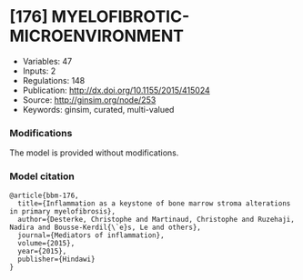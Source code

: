 # \[176\] MYELOFIBROTIC-MICROENVIRONMENT

 - Variables: 47
 - Inputs: 2
 - Regulations: 148
 - Publication: http://dx.doi.org/10.1155/2015/415024
 - Source: http://ginsim.org/node/253
 - Keywords: ginsim, curated, multi-valued


### Modifications

The model is provided without modifications.

### Model citation

```
@article{bbm-176,
  title={Inflammation as a keystone of bone marrow stroma alterations in primary myelofibrosis},
  author={Desterke, Christophe and Martinaud, Christophe and Ruzehaji, Nadira and Bousse-Kerdil{\`e}s, Le and others},
  journal={Mediators of inflammation},
  volume={2015},
  year={2015},
  publisher={Hindawi}
}

```

